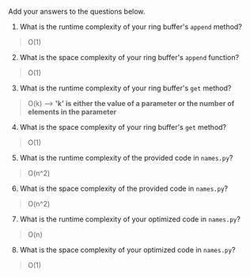 Add your answers to the questions below.

1. What is the runtime complexity of your ring buffer's `append` method?
> O(1)
2. What is the space complexity of your ring buffer's `append` function?
> O(1)
3. What is the runtime complexity of your ring buffer's `get` method?
> O(k) --> __'k' is either the value of a parameter or the number of elements in the parameter__
4. What is the space complexity of your ring buffer's `get` method?
> O(1)
5. What is the runtime complexity of the provided code in `names.py`?
> O(n^2)
6. What is the space complexity of the provided code in `names.py`?
> O(n^2)
7. What is the runtime complexity of your optimized code in `names.py`?
> O(n)
8. What is the space complexity of your optimized code in `names.py`?
> O(1)